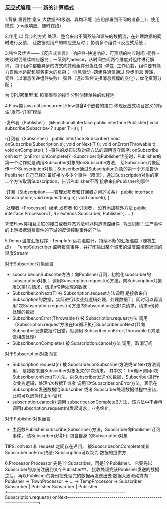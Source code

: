### 反应式编程 —— 新的计算模式
1.背景 重要性 意义
大数据PB级别、异构环境（应用部署到不同的设备上）、使用模式（ms级响应、随时在线）

2.作用
以 异步的方式 处理、整合来自不同系统和源头的数据流，在处理数据的同时进行反馈，
让数据对用户的响应更及时；
协调多个组件->反应式系统；

3.特性及优点——《反应式宣言》
·响应性-快速响应，可预期的响应时间
·韧性  -失败时仍继续响应服务；一系列的advice，从时间空间两个维度对组件进行解耦，
       每个组件都能异步的方式向其他组件分发任务
·弹性  -工作负载，组件要有能力自动地适配和服务更大的负荷；
·消息驱动 -跨组件通信通过 异步消息 传递，
 韧性（以消息传递组件失败） 弹性（通过监控交换消息规模的变化），优化资源分配；

为 CPU密集型 和 IO密集型的操作分别创建单独的线程池

4.Flow类 
  java.util.concurrent.Flow包含4个嵌套的接口 体现反应式项目定义的标注“发布-订阅”模型
  
  ·发布者（Publisher）
  @FunctionalInterface
  public interface Publisher<T>{
    void subscribe(Subscribe<? super T> s); 
  }
  
  ·订阅者（Subscriber）
  public interface Subscriber<T>{
    void onSubscribe(Subscription s);
    void onNext(T t);
    void onError(Throwable t);
    void onComplete();
  }
  -事件的发布以及对应方法的调用遵守顺序: onSubscribe onNext* (onError|onComplete)?
  -Subscriber向Publisher注册时，Publisher的第一个动作就是调用Subscriber对象的onSubscribe方法，
   给Subscriber对象回传一个Subscription对象；Subscriber通过Subscription对象的第一个方法告诉Publisher
   自己已经准备好接收多少个事件（限流），通过Subscription对象的第二个方法取消Subscription，告诉Publisher不再
   接收来自Publisher的事件
  
  ·订阅（Subscription——管理发布者和订阅者之间的关系）
  public interface Subscription{
    void request(long n);
    void cancel();
  }
  
  ·处理者（Processor）继承 发布者 和 订阅者， 没有添加额外方法
  public interface Processor<T, R> extends Subscriber<T>, Publisher<R>{
    ....
  }
  
  
  凭借Flow类相互关联的接口或者静态方法可以构造流控组件
  -背压机制：生产事件的上游根据消费事件的下游的反馈控制事件的产生
  
5.Demo 温度汇报程序
 · TempInfo 远程温度计，持续不断的汇报温度（随机生成）
 · TempSubscriber 监听报告事件，并打印输出某个城市的温度监控器返回的温度Stream

对于Subscriber对象而言
- subscriber.onSubscribe方法：向Publisher订阅，初始化subscriber的subscription对象；
  调用Subscription.request(n)方法，向Subscription对象发送第1次请求，请求n份待处理的数据；
- Subscriber.onNext(T) 被 Subscription.request方法调用
  是接收来自Subscription的数据，实际进行1次业务逻辑处理，处理数据T；
  同时可以再调用1次Subscription.request(n)方法向Subscription发送1次请求，请求n份待处理的数据
- Subscriber.onError(Throwable t) 被 Subscription.request方法 调用
 （Subscription.request方法在for循环执行Subscriber.onNext(T)向Subscriber发送数据时出错，就调用
  Subscriber.onError(Throwable t)方法做相应处理）
- Subscriber.onComplete() 被 Subscription.cancel方法 调用，取消订阅

对于Subscription对象而言
- Subscription.request(n) 被 Subscriber.onSubscriber方法或onNext方法调用，
  是接收来自Subscriber对象发来的1次请求，
  其中又：
      for循环调用n次Subscriber.onNext(T)方法，向Subscriber发送n次数据，Subscriber进行n次业务逻辑，处理n次数据T
      或者
      调用1次Subscriber.onError方法，表示在 Subscription发送数据给Subscriber 或者 Subscriber处理数据过程中出错，
      此时可以选择终止for循环  
- subscription.cancel() 调用 subscriber.onComplete()方法，该方法中不会再调用subscription.request(n)发起请求，业务终止，

对于Publisher对象而言
- 主函数Publisher.subscribe(Subscriber)方法，Subscriber向Publisher订阅事件，
  该Subscriber获得1个 包含自身 的Subscription对象

TIPS:
  onNext 和 request 之间存在递归， 被Subscriber.onComplete或者Subscriber.onError终结;
  Subscription可以视为 数据的提供方
  
6.Processor
  Processor 先是1个Subscriber，再是1个Publisher。
  它要先以Subscriber的身份注册到某个Publisher中，
  接收处理完该Publisher发送的数据之后，再以Publisher的身份把处理完的数据再发送出去
  数据大致流动方向：Publisher       ->              TownProcessor       ->  ...  ->     TempProcessor          ->        Subscriber
                                         Subscriber  |    Publisher            Subscriber  |    Publisher        
                                                     <---------------------------------------------------------Subscription.request()
                                                   onNext-------------------------------------------------------------->
                                                                                                                 